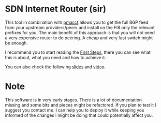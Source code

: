 SDN Internet Router (sir)
=========================

This tool in combination with [pmacct](http://www.pmacct.net/) allows you to get the full BGP feed from your upstream providers/peers and install on the FIB only the relevant prefixes for you. The main benefit of this approach is that you will not need a very expensive router to do peering. A cheap and very fast switch might be enough.

I recommend you to start reading the [First Steps](http://sdn-internet-router-sir.readthedocs.org/en/latest/users_guide/first_steps.html), there you can see what this is about, what you need and how to achieve it.

You can also check the following [slides](docs/_static/SDN_Internet_Router-sir-Nov14.pdf) and [video](http://youtu.be/o1njanXhQqM?list=PLXSSXAe33jI2IIWtfnnEj5J7B7KoixKCe).

Note
====

This software is in very early stages. There is a lot of documentation missing and some bits and pieces might be refactored. If you plan to test it I suggest you contact me. I can help you to deploy it while keeping you informed of the changes I might be doing that could potentially affect you.

